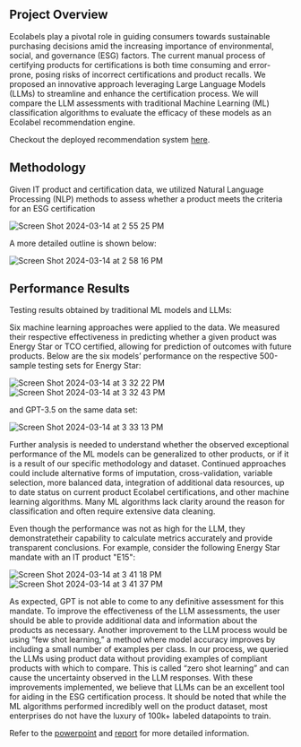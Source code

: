 ## Project Overview 
Ecolabels play a pivotal role in guiding consumers towards sustainable purchasing decisions amid the increasing importance of environmental, social, and governance (ESG) factors. The current manual process of certifying products for certifications is both time consuming and error-prone, posing risks of incorrect certifications and product recalls. We proposed an innovative approach leveraging Large Language Models (LLMs) to streamline and enhance the certification process. We will compare the LLM assessments with traditional Machine Learning (ML) classification algorithms to evaluate the efficacy of these
models as an Ecolabel recommendation engine.

Checkout the deployed recommendation system [here](https://esg-certification-recommender-system.streamlit).

## Methodology 
Given IT product and certification data, we utilized Natural Language Processing (NLP) methods to assess whether a product meets the criteria for an ESG certification

![Screen Shot 2024-03-14 at 2 55 25 PM](https://github.com/sofialaval/Kaggle_Competition-Prediction_of_Obesity_Risk/assets/159965979/12676a6c-2898-428c-940c-d502ee74d0d7)

A more detailed outline is shown below:     

![Screen Shot 2024-03-14 at 2 58 16 PM](https://github.com/sofialaval/Kaggle_Competition-Prediction_of_Obesity_Risk/assets/159965979/77b5ea03-db79-4eec-ab6f-b93777dce48a)

## Performance Results 
Testing results obtained by traditional ML models and LLMs: 

Six machine learning approaches were applied to the data. We measured their respective effectiveness in predicting whether a given product was Energy Star or TCO certified, allowing for prediction of outcomes with future products. Below are the six models’ performance on the respective 500-sample testing sets for Energy Star: 

![Screen Shot 2024-03-14 at 3 32 22 PM](https://github.com/sofialaval/Recommendation-System/assets/159965979/e7a90ccb-3020-4d90-8feb-db2d166208f8)
![Screen Shot 2024-03-14 at 3 32 43 PM](https://github.com/sofialaval/Recommendation-System/assets/159965979/aa8bac18-1925-4641-89d3-f94b62276a82)

and GPT-3.5 on the same data set: 

![Screen Shot 2024-03-14 at 3 33 13 PM](https://github.com/sofialaval/Recommendation-System/assets/159965979/03f8e73a-cafc-4551-904b-1eded76434ec)


Further analysis is needed to understand whether the observed exceptional performance of the ML models can be generalized to other products, or if it is a result of our specific methodology and dataset. Continued approaches could include alternative forms of imputation, cross-validation, variable selection, more balanced data, integration of additional data resources, up to date status on current product Ecolabel certifications, and other machine learning algorithms. Many ML algorithms lack clarity around the reason for classification and often require extensive data cleaning. 

Even though the performance was not as high for the LLM, they demonstratetheir capability to calculate metrics accurately and provide transparent conclusions. For example, consider the following Energy Star mandate with an IT product "E15": 

![Screen Shot 2024-03-14 at 3 41 18 PM](https://github.com/sofialaval/Recommendation-System/assets/159965979/fc26ba42-fda1-41f5-8cde-b616316e35f3)
![Screen Shot 2024-03-14 at 3 41 37 PM](https://github.com/sofialaval/Recommendation-System/assets/159965979/3b629e06-2747-4682-a5cc-de27ae1c58b8)

As expected, GPT is not able to come to any definitive assessment for this mandate. To improve the effectiveness of the LLM assessments, the user should be able to provide additional data and information about the products as necessary. Another improvement to the LLM process would be using “few shot learning,” a method where model accuracy improves by including a small number of examples per class. In our process, we queried the LLMs using product data without providing examples of compliant products with which to compare. This is called “zero shot learning” and can cause the uncertainty observed in the LLM responses. With these improvements implemented, we believe that LLMs can be an excellent tool for aiding in the ESG
certification process. It should be noted that while the ML algorithms performed incredibly well on the product dataset, most enterprises do not have the luxury of 100k+ labeled datapoints to train.


Refer to the [powerpoint](https://github.com/sofialaval/Recommendation-System/blob/main/Presentation_ESG_Recommendation_Engine_OMSA_Team2.pdf) and [report](https://github.com/sofialaval/Recommendation-System/blob/main/Report_ESG_Recommendation_Engine_OMSA_Team2.pdf) for more detailed information. 

